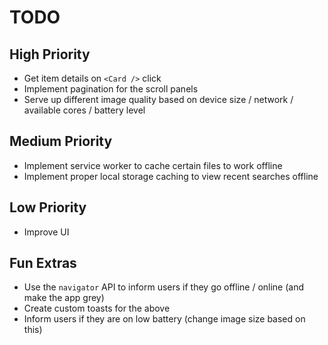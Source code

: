 
# TODO

## High Priority

* Get item details on `<Card />` click
* Implement pagination for the scroll panels
* Serve up different image quality based on device size / network / available cores / battery level

## Medium Priority

* Implement service worker to cache certain files to work offline
* Implement proper local storage caching to view recent searches offline

## Low Priority

* Improve UI

## Fun Extras

* Use the `navigator` API to inform users if they go offline / online (and make the app grey)
* Create custom toasts for the above
* Inform users if they are on low battery (change image size based on this)
